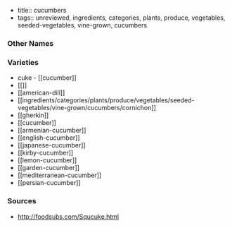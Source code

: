 - title:: cucumbers
- tags:: unreviewed, ingredients, categories, plants, produce, vegetables, seeded-vegetables, vine-grown, cucumbers


### Other Names


### Varieties

* cuke - [[cucumber]]
* [[]]
* [[american-dill]]
* [[ingredients/categories/plants/produce/vegetables/seeded-vegetables/vine-grown/cucumbers/cornichon]]
* [[gherkin]]
* [[cucumber]]
* [[armenian-cucumber]]
* [[english-cucumber]]
* [[japanese-cucumber]]
* [[kirby-cucumber]]
* [[lemon-cucumber]]
* [[garden-cucumber]]
* [[mediterranean-cucumber]]
* [[persian-cucumber]]

### Sources
* http://foodsubs.com/Squcuke.html
